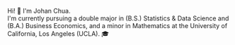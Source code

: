 Hi! 👋 I'm Johan Chua. 
</br>
I'm currently pursuing a double major in (B.S.) Statistics & Data Science and (B.A.) Business Economics, and a minor in Mathematics at the University of California, Los Angeles (UCLA). 🎓


